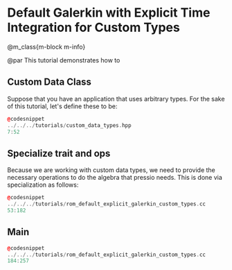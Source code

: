 
# Default Galerkin with Explicit Time Integration for Custom Types

@m_class{m-block m-info}

@par
This tutorial demonstrates how to


## Custom Data Class

Suppose that you have an application that uses arbitrary types.
For the sake of this tutorial, let's define these to be:

```cpp
@codesnippet
../../../tutorials/custom_data_types.hpp
7:52
```

## Specialize trait and ops
Because we are working with custom data types, we need to provide
the necessary operations to do the algebra that pressio needs.
This is done via specialization as follows:
```cpp
@codesnippet
../../../tutorials/rom_default_explicit_galerkin_custom_types.cc
53:182
```

## Main

```cpp
@codesnippet
../../../tutorials/rom_default_explicit_galerkin_custom_types.cc
184:257
```
